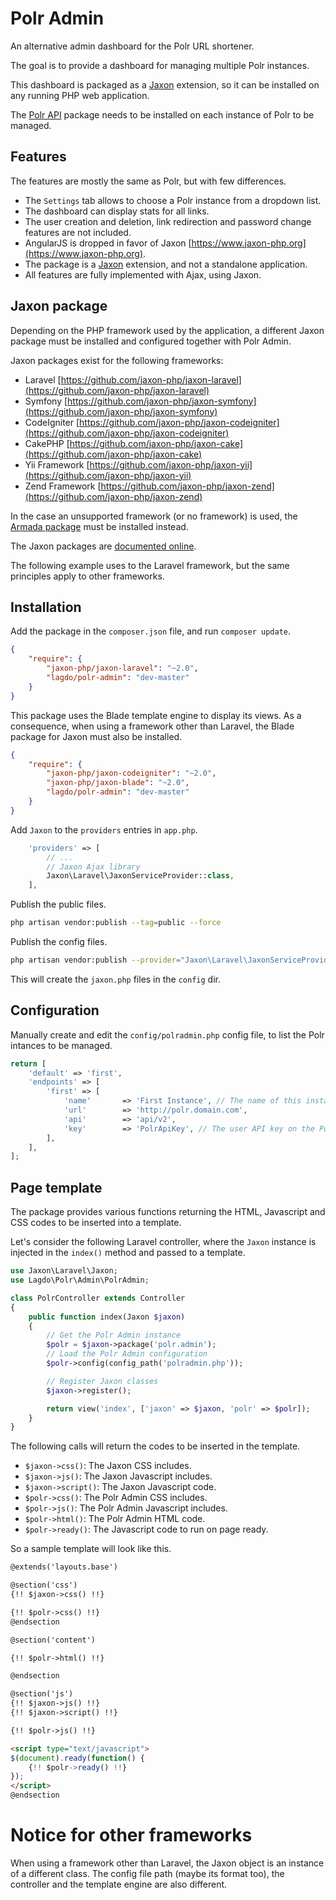 Polr Admin
==========

An alternative admin dashboard for the Polr URL shortener.

The goal is to provide a dashboard for managing multiple Polr instances.

This dashboard is packaged as a [Jaxon](https://www.jaxon-php.org) extension, so it can be installed on any running PHP web application.

The [Polr API](https://github.com/lagdo/polr-api) package needs to be installed on each instance of Polr to be managed.

Features
--------

The features are mostly the same as Polr, but with few differences.

- The `Settings` tab allows to choose a Polr instance from a dropdown list.
- The dashboard can display stats for all links.
- The user creation and deletion, link redirection and password change features are not included.
- AngularJS is dropped in favor of Jaxon [https://www.jaxon-php.org](https://www.jaxon-php.org).
- The package is a [Jaxon](https://www.jaxon-php.org) extension, and not a standalone application.
- All features are fully implemented with Ajax, using Jaxon.

Jaxon package
-------------

Depending on the PHP framework used by the application, a different Jaxon package must be installed and configured together with Polr Admin.

Jaxon packages exist for the following frameworks:

- Laravel [https://github.com/jaxon-php/jaxon-laravel](https://github.com/jaxon-php/jaxon-laravel)
- Symfony [https://github.com/jaxon-php/jaxon-symfony](https://github.com/jaxon-php/jaxon-symfony)
- CodeIgniter [https://github.com/jaxon-php/jaxon-codeigniter](https://github.com/jaxon-php/jaxon-codeigniter)
- CakePHP [https://github.com/jaxon-php/jaxon-cake](https://github.com/jaxon-php/jaxon-cake)
- Yii Framework [https://github.com/jaxon-php/jaxon-yii](https://github.com/jaxon-php/jaxon-yii)
- Zend Framework [https://github.com/jaxon-php/jaxon-zend](https://github.com/jaxon-php/jaxon-zend)

In the case an unsupported framework (or no framework) is used, the [Armada package](https://github.com/jaxon-php/jaxon-armada) must be installed instead.

The Jaxon packages are [documented online](https://www.jaxon-php.org/docs/plugins/integration.html).

The following example uses to the Laravel framework, but the same principles apply to other frameworks.

Installation
------------

Add the package in the `composer.json` file, and run `composer update`.

```json
{
    "require": {
        "jaxon-php/jaxon-laravel": "~2.0",
        "lagdo/polr-admin": "dev-master"
    }
}
```

This package uses the Blade template engine to display its views.
As a consequence, when using a framework other than Laravel, the Blade package for Jaxon must also be installed.

```json
{
    "require": {
        "jaxon-php/jaxon-codeigniter": "~2.0",
        "jaxon-php/jaxon-blade": "~2.0",
        "lagdo/polr-admin": "dev-master"
    }
}
```

Add `Jaxon` to the `providers` entries in `app.php`.

```php
    'providers' => [
        // ...
        // Jaxon Ajax library
        Jaxon\Laravel\JaxonServiceProvider::class,
    ],
```

Publish the public files.

```bash
php artisan vendor:publish --tag=public --force
```

Publish the config files.

```bash
php artisan vendor:publish --provider="Jaxon\Laravel\JaxonServiceProvider" --tag="config"
```

This will create the `jaxon.php` files in the `config` dir.

Configuration
-------------

Manually create and edit the `config/polradmin.php` config file, to list the Polr intances to be managed.

```php
return [
    'default' => 'first',
    'endpoints' => [
        'first' => [
            'name'       => 'First Instance', // The name of this instance for dropdown menu
            'url'        => 'http://polr.domain.com',
            'api'        => 'api/v2',
            'key'        => 'PolrApiKey', // The user API key on the Polr instance
        ],
    ],
];
```

Page template
-------------

The package provides various functions returning the HTML, Javascript and CSS codes to be inserted into a template.

Let's consider the following Laravel controller, where the `Jaxon` instance is injected in the `index()` method and passed to a template.

```php
use Jaxon\Laravel\Jaxon;
use Lagdo\Polr\Admin\PolrAdmin;

class PolrController extends Controller
{
    public function index(Jaxon $jaxon)
    {
        // Get the Polr Admin instance
        $polr = $jaxon->package('polr.admin');
        // Load the Polr Admin configuration
        $polr->config(config_path('polradmin.php'));

        // Register Jaxon classes
        $jaxon->register();

        return view('index', ['jaxon' => $jaxon, 'polr' => $polr]);
    }
}
```

The following calls will return the codes to be inserted in the template.

- `$jaxon->css()`: The Jaxon CSS includes.
- `$jaxon->js()`: The Jaxon Javascript includes.
- `$jaxon->script()`: The Jaxon Javascript code.
- `$polr->css()`: The Polr Admin CSS includes.
- `$polr->js()`: The Polr Admin Javascript includes.
- `$polr->html()`: The Polr Admin HTML code.
- `$polr->ready()`: The Javascript code to run on page ready.

So a sample template will look like this.

```html
@extends('layouts.base')

@section('css')
{!! $jaxon->css() !!}

{!! $polr->css() !!}
@endsection

@section('content')

{!! $polr->html() !!}

@endsection

@section('js')
{!! $jaxon->js() !!}
{!! $jaxon->script() !!}

{!! $polr->js() !!}

<script type="text/javascript">
$(document).ready(function() {
    {!! $polr->ready() !!}
});
</script>
@endsection
```

Notice for other frameworks
===========================

When using a framework other than Laravel, the Jaxon object is an instance of a different class.
The config file path (maybe its format too), the controller and the template engine are also different.
